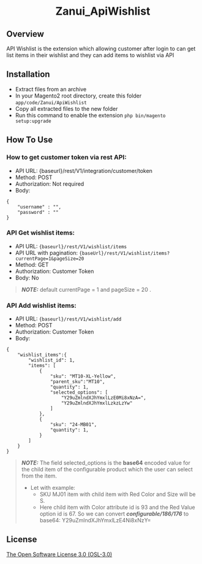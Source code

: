 <h1 align="center">Zanui_ApiWishlist</h1>

## Overview

API Wishlist is the extension which allowing customer after login to can get list items in their wishlist and they can add items to wishlist via API

## Installation

- Extract files from an archive
- In your Magento2 root directory, create this folder `app/code/Zanui/ApiWishlist`
- Copy all extracted files to the new folder
- Run this command to enable the extension `php bin/magento setup:upgrade`

## How To Use
### How to get customer token via rest API:
- API URL: {baseurl}/rest/V1/integration/customer/token
- Method: POST
- Authorization: Not required
- Body: 
```
{
    "username" : "",
    "password" : ""
}
```

### API Get wishlist items:
- API URL: `{baseurl}/rest/V1/wishlist/items`
- API URL with pagination: `{baseUrl}/rest/V1/wishlist/items?currentPage=1&pageSize=20`
- Method: GET
- Authorization: Customer Token
- Body: No
> **_NOTE:_**  default currentPage = 1 and pageSize = 20 .

### API Add wishlist items:
- API URL: `{baseurl}/rest/V1/wishlist/add`
- Method: POST
- Authorization: Customer Token
- Body: 
```
{
    "wishlist_items":{
        "wishlist_id": 1,
        "items": [
            {
                "sku": "MT10-XL-Yellow",
                "parent_sku":"MT10",
                "quantity": 1,
                "selected_options": [
                    "Y29uZmlndXJhYmxlLzE0Mi8xNzA=",
                    "Y29uZmlndXJhYmxlLzkzLzYw"
                ]
            },
            {
                "sku": "24-MB01",
                "quantity": 1,
            }
        ]
    }
}
```
> **_NOTE:_** The field selected_options is the **base64** encoded value for the child item of the configurable product which the user can select from the item.
> - Let with example:
>   + SKU MJ01 item with child item with Red Color and Size will be S.
>   + Here child item with Color attribute id is 93 and the Red Value option id is 67. So we can convert **_configurable/186/176_** to base64: Y29uZmlndXJhYmxlLzE4Ni8xNzY=

## License

[The Open Software License 3.0 (OSL-3.0)](https://opensource.org/licenses/OSL-3.0)
